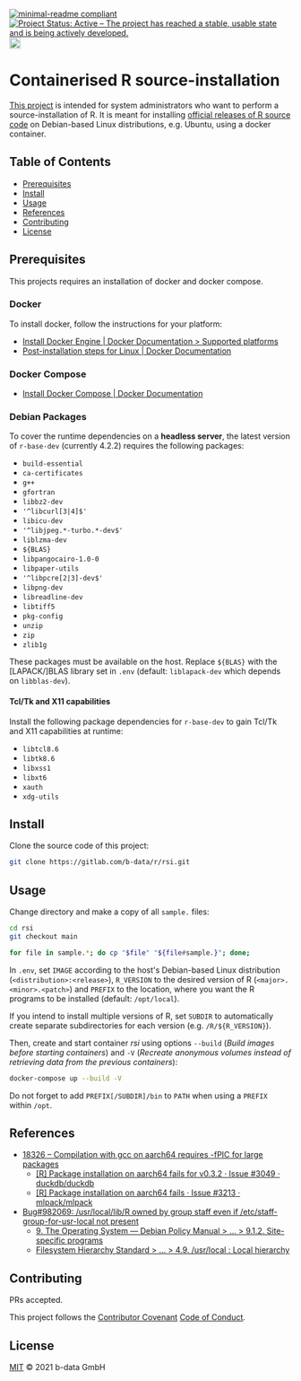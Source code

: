 [![minimal-readme compliant](https://img.shields.io/badge/readme%20style-minimal-brightgreen.svg)](https://github.com/RichardLitt/standard-readme/blob/master/example-readmes/minimal-readme.md) [![Project Status: Active – The project has reached a stable, usable state and is being actively developed.](https://www.repostatus.org/badges/latest/active.svg)](https://www.repostatus.org/#active) <a href="https://liberapay.com/benz0li/donate"><img src="https://liberapay.com/assets/widgets/donate.svg" alt="Donate using Liberapay" height="20"></a>

# Containerised R source-installation

[This project](https://gitlab.com/b-data/r/rsi) is intended for system
administrators who want to perform a source-installation of R. It is meant for
installing
[official releases of R source code](https://cran.r-project.org/src/base/)
on Debian-based Linux distributions, e.g. Ubuntu, using a docker container.

## Table of Contents

*  [Prerequisites](#prerequisites)
*  [Install](#install)
*  [Usage](#usage)
*  [References](#references)
*  [Contributing](#contributing)
*  [License](#license)

## Prerequisites

This projects requires an installation of docker and docker compose.

### Docker

To install docker, follow the instructions for your platform:

*  [Install Docker Engine | Docker Documentation > Supported platforms](https://docs.docker.com/engine/install/#supported-platforms)
*  [Post-installation steps for Linux | Docker Documentation](https://docs.docker.com/engine/install/linux-postinstall/)

### Docker Compose

*  [Install Docker Compose | Docker Documentation](https://docs.docker.com/compose/install/)

### Debian Packages

To cover the runtime dependencies on a **headless server**, the latest version of
`r-base-dev` (currently 4.2.2) requires the following packages:

*  `build-essential`
*  `ca-certificates`
*  `g++`
*  `gfortran`
*  `libbz2-dev`
*  `'^libcurl[3|4]$'`
*  `libicu-dev`
*  `'^libjpeg.*-turbo.*-dev$'`
*  `liblzma-dev`
*  `${BLAS}`
*  `libpangocairo-1.0-0`
*  `libpaper-utils`
*  `'^libpcre[2|3]-dev$'`
*  `libpng-dev`
*  `libreadline-dev`
*  `libtiff5`
*  `pkg-config`
*  `unzip`
*  `zip`
*  `zlib1g`

These packages must be available on the host. Replace `${BLAS}` with the
\[LAPACK/\]BLAS library set in `.env` (default: `liblapack-dev` which depends on
`libblas-dev`).

#### Tcl/Tk and X11 capabilities

Install the following package dependencies for `r-base-dev` to gain Tcl/Tk and
X11 capabilities at runtime:

*  `libtcl8.6`
*  `libtk8.6`
*  `libxss1`
*  `libxt6`
*  `xauth`
*  `xdg-utils`

## Install

Clone the source code of this project:

```bash
git clone https://gitlab.com/b-data/r/rsi.git
```

## Usage

Change directory and make a copy of all `sample.` files:

```bash
cd rsi
git checkout main

for file in sample.*; do cp "$file" "${file#sample.}"; done;
```

In `.env`, set `IMAGE` according to the host's Debian-based Linux distribution
(`<distribution>:<release>`), `R_VERSION` to the desired version of R
(`<major>.<minor>.<patch>`) and `PREFIX` to the location, where you want the
R programs to be installed (default: `/opt/local`).

If you intend to install multiple versions of R, set `SUBDIR` to automatically
create separate subdirectories for each version (e.g. `/R/${R_VERSION}`).

Then, create and start container _rsi_ using options `--build` (_Build images
before starting containers_) and `-V` (_Recreate anonymous volumes instead of
retrieving data from the previous containers_):

```bash
docker-compose up --build -V
```

Do not forget to add `PREFIX[/SUBDIR]/bin` to `PATH` when using a `PREFIX`
within `/opt`.

## References

*  [18326 – Compilation with gcc on aarch64 requires -fPIC for large packages](https://bugs.r-project.org/show_bug.cgi?id=18326)
    *  [[R] Package installation on aarch64 fails for v0.3.2 · Issue #3049 · duckdb/duckdb](https://github.com/duckdb/duckdb/issues/3049)
    *  [[R] Package installation on aarch64 fails · Issue #3213 · mlpack/mlpack](https://github.com/mlpack/mlpack/issues/3213)
*  [Bug#982069: /usr/local/lib/R owned by group staff even if /etc/staff-group-for-usr-local not present](https://www.mail-archive.com/debian-bugs-dist@lists.debian.org/msg1790651.html)
    *  [9. The Operating System — Debian Policy Manual > ... > 9.1.2. Site-specific programs](https://www.debian.org/doc/debian-policy/ch-opersys.html#site-specific-programs)
    *  [Filesystem Hierarchy Standard > ... > 4.9. /usr/local : Local hierarchy](https://refspecs.linuxfoundation.org/FHS_3.0/fhs/ch04s09.html)

## Contributing

PRs accepted.

This project follows the
[Contributor Covenant](https://www.contributor-covenant.org)
[Code of Conduct](CODE_OF_CONDUCT.md).

## License

[MIT](LICENSE) © 2021 b-data GmbH
